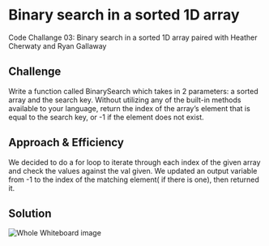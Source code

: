 # Binary search in a sorted 1D array
<!-- Short summary or background information -->
Code Challange 03: Binary search in a sorted 1D array
paired with Heather Cherwaty and Ryan Gallaway

## Challenge
<!-- Description of the challenge -->
Write a function called BinarySearch which takes in 2 parameters: a sorted array and the search key. Without utilizing any of the built-in methods available to your language, return the index of the array’s element that is equal to the search key, or -1 if the element does not exist.

## Approach & Efficiency
<!-- What approach did you take? Why? What is the Big O space/time for this approach? -->
We decided to do a for loop to iterate through each index of the given array and check the values against the val given. We updated an output variable from -1 to the index of the matching element( if there is one), then returned it.


## Solution
<!-- Embedded whiteboard image -->
![Whole Whiteboard image](../../assets/array-binary-search.jpg)
